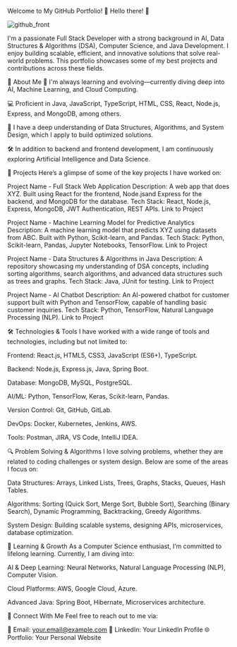 Welcome to My GitHub Portfolio! 🎉
Hello there! 👋

![github_front](https://github.com/user-attachments/assets/1b5e5dd1-28a8-4ac0-aa51-0a0f4330cb06)


I'm a passionate Full Stack Developer with a strong background in AI, Data Structures & Algorithms (DSA), Computer Science, and Java Development. I enjoy building scalable, efficient, and innovative solutions that solve real-world problems. This portfolio showcases some of my best projects and contributions across these fields.

🚀 About Me
🌱 I'm always learning and evolving—currently diving deep into AI, Machine Learning, and Cloud Computing.

💻 Proficient in Java, JavaScript, TypeScript, HTML, CSS, React, Node.js, Express, and MongoDB, among others.

🧠 I have a deep understanding of Data Structures, Algorithms, and System Design, which I apply to build optimized solutions.

🛠️ In addition to backend and frontend development, I am continuously exploring Artificial Intelligence and Data Science.

📂 Projects
Here’s a glimpse of some of the key projects I have worked on:

Project Name - Full Stack Web Application
Description: A web app that does XYZ. Built using React for the frontend, Node.jsand Express for the backend, and MongoDB for the database. Tech Stack: React, Node.js, Express, MongoDB, JWT Authentication, REST APIs. Link to Project

Project Name - Machine Learning Model for Predictive Analytics
Description: A machine learning model that predicts XYZ using datasets from ABC. Built with Python, Scikit-learn, and Pandas. Tech Stack: Python, Scikit-learn, Pandas, Jupyter Notebooks, TensorFlow. Link to Project

Project Name - Data Structures & Algorithms in Java
Description: A repository showcasing my understanding of DSA concepts, including sorting algorithms, search algorithms, and advanced data structures such as trees and graphs. Tech Stack: Java, JUnit for testing. Link to Project

Project Name - AI Chatbot
Description: An AI-powered chatbot for customer support built with Python and TensorFlow, capable of handling basic customer inquiries. Tech Stack: Python, TensorFlow, Natural Language Processing (NLP). Link to Project

🛠️ Technologies & Tools
I have worked with a wide range of tools and technologies, including but not limited to:

Frontend: React.js, HTML5, CSS3, JavaScript (ES6+), TypeScript.

Backend: Node.js, Express.js, Java, Spring Boot.

Database: MongoDB, MySQL, PostgreSQL.

AI/ML: Python, TensorFlow, Keras, Scikit-learn, Pandas.

Version Control: Git, GitHub, GitLab.

DevOps: Docker, Kubernetes, Jenkins, AWS.

Tools: Postman, JIRA, VS Code, IntelliJ IDEA.

🔍 Problem Solving & Algorithms
I love solving problems, whether they are related to coding challenges or system design. Below are some of the areas I focus on:

Data Structures: Arrays, Linked Lists, Trees, Graphs, Stacks, Queues, Hash Tables.

Algorithms: Sorting (Quick Sort, Merge Sort, Bubble Sort), Searching (Binary Search), Dynamic Programming, Backtracking, Greedy Algorithms.

System Design: Building scalable systems, designing APIs, microservices, database optimization.

📖 Learning & Growth
As a Computer Science enthusiast, I’m committed to lifelong learning. Currently, I am diving into:

AI & Deep Learning: Neural Networks, Natural Language Processing (NLP), Computer Vision.

Cloud Platforms: AWS, Google Cloud, Azure.

Advanced Java: Spring Boot, Hibernate, Microservices architecture.

🔗 Connect With Me
Feel free to reach out to me via:

📧 Email: your.email@example.com 💼 LinkedIn: Your LinkedIn Profile 🌐 Portfolio: Your Personal Website
